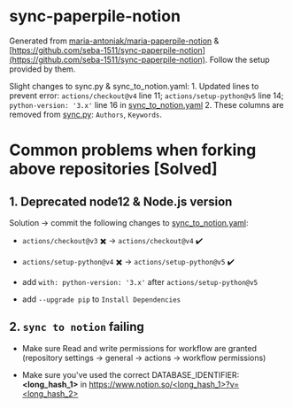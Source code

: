 # sync-paperpile-notion

Generated from [maria-antoniak/maria-paperpile-notion](https://github.com/maria-antoniak/maria-paperpile-notion) & [https://github.com/seba-1511/sync-paperpile-notion](https://github.com/seba-1511/sync-paperpile-notion). Follow the setup provided by them.

Slight changes to sync.py & sync_to_notion.yaml:
    1. Updated lines to prevent error: `actions/checkout@v4` line 11; `actions/setup-python@v5` line 14; `python-version: '3.x'` line 16 in [sync_to_notion.yaml](https://github.com/Elahekhezri/maria-paperpile-notion/blob/main/.github/workflows/sync_to_notion.yaml) 
    2. These columns are removed from [sync.py](https://github.com/Elahekhezri/maria-paperpile-notion/blob/main/sync.py): `Authors`, `Keywords`.

# Common problems when forking above repositories [Solved]

## 1. Deprecated node12 & Node.js version

Solution -> commit the following changes to [sync_to_notion.yaml](https://github.com/Elahekhezri/maria-paperpile-notion/blob/main/.github/workflows/sync_to_notion.yaml):
- `actions/checkout@v3` ✖️ -> `actions/checkout@v4` ✔️

- `actions/setup-python@v4` ✖️ -> `actions/setup-python@v5` ✔️

- add `with: python-version: '3.x'` after `actions/setup-python@v5`

- add `--upgrade pip` to `Install Dependencies`

## 2. `sync to notion` failing

- Make sure Read and write permissions for workflow are granted (repository settings -> general -> actions -> workflow permissions)

- Make sure you've used the correct DATABASE_IDENTIFIER: **<long_hash_1>** in [https://www.notion.so/<long_hash_1>?v=<long_hash_2>](https://www.notion.so/<long_hash_1>?v=<long_hash_2>)
